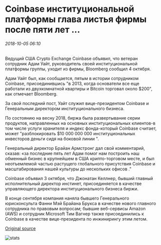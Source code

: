# Coinbase институциональной платформы глава листья фирмы после пяти лет ...

###### 2018-10-05 06:10

Ведущий США Crypto Exchange Coinbase объявил, что ветеран сотрудник Адам Уайт, руководитель своей институциональной платформы группы, уходит из фирмы, Bloomberg сообщил 4 октября.

Адам Уайт был, как сообщается, пятым в истории сотрудником Coinbase, присоединившись "в 2013, когда основатели все еще работали из двухкомнатной квартиры и Bitcoin торговал около $200", как отмечает Bloomberg.

За свой последний пост, Уайт служил вице-президентом Coinbase и Генеральным директором институционального бизнеса.

По состоянию на весну 2018, биржа была развертывание серии продуктов, направленных на основных институциональных клиентов-в том числе услуги хранителя и индекс фонда-который Coinbase считает, может "разблокировать $10 000 000 000 институциональных инвесторов деньги сидя на боковой линии ".

Генеральный директор Брайан Армстронг дал свой комментарий, сказав: «за последние пять лет Адам помог нам построить наш обменный бизнес в крупнейшем в США крипто-торговом месте, и был неотъемлемой частью растущего глобального присутствия Coinbase и масштабирования нашей культуры до нескольких офисов ."

Coinbase объявил 3 октября, что Джонатан Келлнер, бывший главный исполнительный директор инстинет, присоединяется в качестве управляющего директора институционального бизнеса биржи.

В конце сентября компания наняла бывшего Генерального юрисконсульта Фанни Мэй Брайана Брукса в качестве нового главного сотрудника по правовым вопросам; бывшие веб-сервисы Amazon (AWS) и сотрудник Microsoft Тим Вагнер также присоединились к Coinbase в качестве вице-президента по инжинирингу этим летом.

[Original source](https://cointelegraph.com/news/coinbases-institutional-platform-head-leaves-firm-after-five-years)

![stats](https://c.statcounter.com/11760860/0/a89fa40b/1/ "stats")